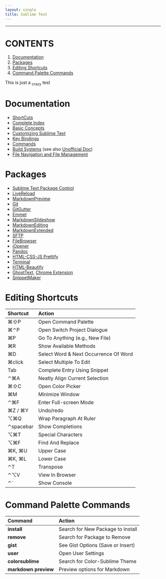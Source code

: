 ```yaml
---
layout: single
title: Sublime Text
---
```


---

# CONTENTS
1. [Documentation](#documentation)
2. [Packages](#packages)
3. [Editing Shortcuts](#editing-shortcuts)
4. [Command Palette Commands](#command-palette-commands)



This is just a <sub>crazy</sub> test

# Documentation
* [ShortCuts](https://sublime-text-unofficial-documentation.readthedocs.org/en/latest/reference/keyboard_shortcuts_osx.html)
* [Complete Index](https://docs.sublimetext.info/en/latest/index.html)
* [Basic Concepts](https://docs.sublimetext.info/en/latest/basic_concepts.html)
* [Customizing Sublime Text](https://docs.sublimetext.info/en/latest/customization/customization.html)
* [Key Bindings](https://www.sublimetext.com/docs/key-bindings)
* [Commands](https://www.sublimetext.com/docs/commands)
* [Build Systems](https://www.sublimetext.com/docs/build) (see also [Unofficial Doc](https://docs.sublimetext.info/en/latest/file_processing/build_systems.html))
* [File Navigation and File Management](https://docs.sublimetext.info/en/latest/file_management/file_management.html)

# Packages
* [Sublime Text Package Control](https://packagecontrol.io/browse)
* [LiveReload](https://github.com/dz0ny/LiveReload-sublimetext2/blob/master/README.md)
* [MarkdownPreview](https://github.com/revolunet/sublimetext-markdown-preview)
* [Git](https://github.com/kemayo/sublime-text-2-git)
* [GitGutter](https://github.com/jisaacks/GitGutter)
* [Emmet](https://github.com/sergeche/emmet-sublime)
* [MarkdownSlideshow](https://packagecontrol.io/packages/Markdown%20Slideshow)
* [MarkdownEditing](https://github.com/SublimeText-Markdown/MarkdownEditing)
* [MarkdownExtended](https://github.com/jonschlinkert/sublime-markdown-extended)
* [SFTP](https://wbond.net/sublime_packages/sftp)
* [FileBrowser](https://github.com/aziz/SublimeFileBrowser)
* [iOpener](https://github.com/rosshemsley/iOpener)
* [Pandoc](https://packagecontrol.io/packages/Pandoc)
* [HTML-CSS-JS Prettify](https://packagecontrol.io/packages/HTML-CSS-JS%20Prettify)
* [Terminal](https://packagecontrol.io/packages/Terminal)
* [HTML-Beautify](https://packagecontrol.io/packages/HTMLBeautify)
* [GhostText](https://github.com/Cacodaimon/GhostText-for-SublimeText/), [Chrome Extension](https://chrome.google.com/webstore/detail/ghosttext-for-chrome/godiecgffnchndlihlpaajjcplehddca)
* [SnippetMaker](https://packagecontrol.io/packages/SnippetMaker)


# Editing Shortcuts

 Shortcut                                                      | Action                                                |
 :-----------------                                            | :---------------------------------------------------- |
 ⌘⇧P              | Open Command Palette                                  |
 ⌘⌃P               | Open Switch Project Dialogue                          |
 ⌘P                                 | Go To Anything (e.g., New File)                       |
 ⌘R                                 | Show Available Methods                                |
 ⌘D                                 | Select Word & Next Occurrence Of Word                 |
 ⌘click                             | Select Multiple To Edit                               |
 Tab                                                | Complete Entry Using Snippet                          |
 ⌃⌘A               | Neatly Align Current Selection                        |
 ⌘⇧C              | Open Color Picker                                     |
 ⌘M                                 | Minimize Window                                       |
 ⌃⌘F               | Enter Full-screen Mode                                |
 ⌘Z / ⌘Y       | Undo/redo                                             |
 ⌥⌘Q                | Wrap Paragraph At Ruler                               |
 ⌃spacebar                            | Show Completions                                      |
 ⌥⌘T                | Special Characters                                    |
 ⌥⌘F                | Find And Replace                                      |
 ⌘K, ⌘U | Upper Case                                            |
 ⌘K, ⌘L  | Lower Case                                            |
 ⌃T                                | Transpose                                             |
 ⌃⌥V               | View In Browser                                       |
 ⌃`                                | Show Console                                          |



# Command Palette Commands

 Command              | Action                               |
 :----------------    | :----------------------------------- |
 **install**          | Search for New Package to Install    |
 **remove**           | Search for Package to Remove         |
 **gist**             | See Gist Options (Save or Insert)    |
 **user**             | Open User Settings                   |
 **colorsublime**     | Search for Color-Sublime Theme       |
 **markdown preview** | Preview options for Markdown         |
